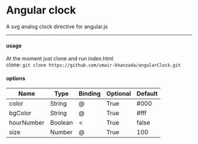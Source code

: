 # Angular clock
A svg analog clock directive for angular.js

___ 

#### usage
At the moment just clone and run index.html <br>
clone: `git clone https://github.com/umair-khanzada/angularClock.git`

#### options
| Name | Type | Binding | Optional | Default |
| ---- | ---- | ------- | -------- | ------- |
| color | String | @ | True | #000 |
| bgColor | String | @ | True | #fff |
| hourNumber | Boolean | < | True | false |
| size | Number | @ | True | 100 |



